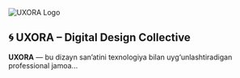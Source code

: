 ![UXORA Logo](uxora_logo_compressed.png)

## 🌀 UXORA – Digital Design Collective

**UXORA** — bu dizayn san’atini texnologiya bilan uyg‘unlashtiradigan professional jamoa...
